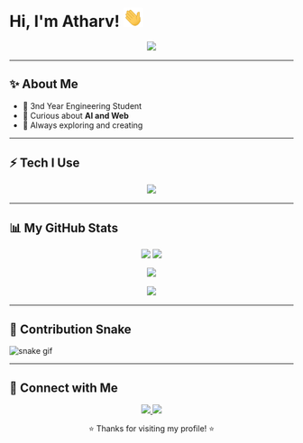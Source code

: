 # Hi, I'm Atharv! <img src="https://raw.githubusercontent.com/ABSphreak/ABSphreak/master/gifs/Hi.gif" width="35" />

<p align="center">
  <img src="https://readme-typing-svg.demolab.com?font=Poppins&size=26&pause=1000&color=FF6B6B&width=700&lines=👨‍💻+Engineer+%7C+AI+%26+Cyber+Curious;🚀+Building+Cool+Projects;🌱+Always+Learning+Something+New" />
</p>

---

## ✨ About Me
- 🔭 3nd Year Engineering Student  
- 🌈 Curious about **AI and Web**  
- 🎯 Always exploring and creating  

---

## ⚡ Tech I Use
<p align="center">
  <img src="https://skillicons.dev/icons?i=python,cpp,java,js,react,nodejs,html,css,git,linux" />
</p>

---

## 📊 My GitHub Stats
<p align="center">
  <img height="160" src="https://github-readme-stats.vercel.app/api?username=Atharv122005&show_icons=true&theme=tokyonight" />
  <img height="160" src="https://github-readme-stats.vercel.app/api/top-langs/?username=Atharv122005&layout=compact&theme=tokyonight" />
</p>

<p align="center">
  <img height="160" src="https://streak-stats.demolab.com?user=Atharv122005&theme=tokyonight" />
</p>

<p align="center">
  <img src="https://github-readme-activity-graph.vercel.app/graph?username=Atharv122005&theme=tokyo-night&radius=12&area=true" />
</p>

---

## 🐍 Contribution Snake
![snake gif](https://raw.githubusercontent.com/Atharv122005/Atharv122005/output/snake.svg)

---

## 💌 Connect with Me
<p align="center">
  <a href="mailto:atharvyuvrajpatil2@gmail.com">
    <img src="https://img.shields.io/badge/Email-FF6B6B?style=for-the-badge&logo=gmail&logoColor=fff" />
  </a>
  <a href="https://www.linkedin.com/in/" target="_blank">
    <img src="https://img.shields.io/badge/LinkedIn-1DA1F2?style=for-the-badge&logo=linkedin&logoColor=fff" />
  </a>
</p>

<p align="center">⭐ Thanks for visiting my profile! ⭐</p>
